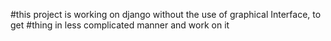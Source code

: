 #this project is working on django without the use of graphical Interface, to get 
#thing in less complicated manner and work on it
